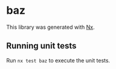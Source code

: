 # baz

This library was generated with [Nx](https://nx.dev).

## Running unit tests

Run `nx test baz` to execute the unit tests.
